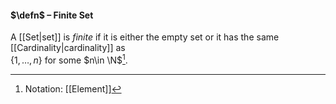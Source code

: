 #### $\defn$ – Finite Set
A [[Set|set]] is *finite* if it is either the empty set or it has the same [[Cardinality|cardinality]] as  
$\{1,\dots, n\}$ for some $n\in \N$[^1].

[^1]: Notation: [[Element]]